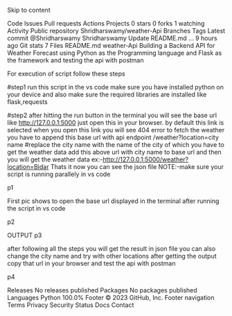 Skip to content

Code
Issues
Pull requests
Actions
Projects
 0 stars
 0 forks
 1 watching
 Activity
Public repository
Shridharswamy/weather-Api
 Branches
 Tags
Latest commit
@Shridharswamy
Shridharswamy Update README.md
…
9 hours ago
Git stats
 7
Files
README.md
weather-Api
Building a Backend API for Weather Forecast using Python as the Programming language and Flask as the framework and testing the api with postman

For execution of script follow these steps

#step1 run this script in the vs code make sure you have installed python on your device and also make sure the required libraries are installed like flask,requests

#step2 after hitting the run button in the terminal you will see the base url like http://127.0.0.1:5000 just open this in your browser. by default this link is selected when you open this link you will see 404 error to fetch the weather you have to append this base url with api endpoint /weather?location=city name #replace the city name with the name of the city of which you have to get the weather data add this above url with city name to base url and then you will get the weather data ex:-http://127.0.0.1:5000/weather?location=Bidar Thats it now you can see the json file NOTE:-make sure your script is running parallely in vs code

p1

First pic shows to open the base url displayed in the terminal after running the script in vs code

p2

OUTPUT p3

after following all the steps you will get the result in json file you can also change the city name and try with other locations after getting the output copy that url in your browser and test the api with postman

p4

Releases
No releases published
Packages
No packages published
Languages
Python
100.0%
Footer
© 2023 GitHub, Inc.
Footer navigation
Terms
Privacy
Security
Status
Docs
Contact
